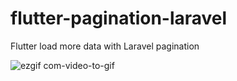 # flutter-pagination-laravel
Flutter load more data with Laravel pagination


![ezgif com-video-to-gif](https://user-images.githubusercontent.com/54475819/89409984-9ca75900-d72b-11ea-842f-6961661ab2a6.gif)
